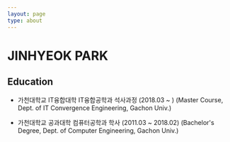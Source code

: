 ```yaml
---
layout: page
type: about
---
```


# JINHYEOK PARK

## Education
* 가천대학교 IT융합대학 IT융합공학과 석사과정 (2018.03 ~ )
  (Master Course, Dept. of IT Convergence Engineering, Gachon Univ.)

* 가천대학교 공과대학 컴퓨터공학과 학사 (2011.03 ~ 2018.02)
  (Bachelor's Degree, Dept. of Computer Engineering, Gachon Univ.)






